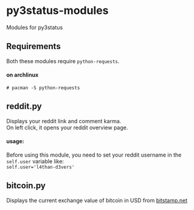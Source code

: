 # py3status-modules

Modules for py3status

## Requirements

Both these modules require `python-requests`.

#### on archlinux
`# pacman -S python-requests`


## reddit.py
Displays your reddit link and comment karma.  
On left click, it opens your reddit overview page.

#### usage:
Before using this module, you need to set your reddit username in the `self.user` variable like:  
`self.user='l4than-d3vers'`

## bitcoin.py
Displays the current exchange value of bitcoin in USD from [bitstamp.net](https://www.bitstamp.net/)
